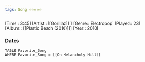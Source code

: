 ```yaml
---
tags: Song ⭐⭐⭐⭐⭐ 
---
```

[Time:: 3:45]
[Artist:: [[Gorillaz]] ]
[Genre:: Electropop]
[Played:: 23]
[Album:: [[Plastic Beach (2010)]]]
[Year:: 2010]
### Dates
````dataview
TABLE Favorite_Song
WHERE Favorite_Song = [[On Melancholy Hill]]
````